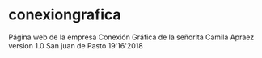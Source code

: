 # conexiongrafica
Página web  de la empresa Conexión Gráfica  de la señorita Camila Apraez
version 1.0 San juan de Pasto 19'16'2018
